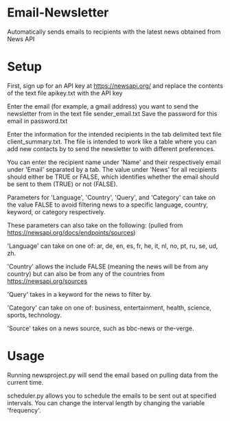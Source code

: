 # Email-Newsletter
Automatically sends emails to recipients with the latest news obtained from News API

# Setup
First, sign up for an API key at https://newsapi.org/ and replace the contents of the
text file apikey.txt with the API key

Enter the email (for example, a gmail address) you want to send the newsletter from in the text file sender_email.txt
Save the password for this email in password.txt

Enter the information for the intended recipients in the tab delimited text file client_summary.txt. The file is intended to work like a table where you can add new contacts by to send the newsletter to with different preferences. 

You can enter the recipient name under 'Name' and their respectively email under 'Email' separated by a tab. The value under 'News' for all recipients should either be TRUE or FALSE, which identifies whether the email should be sent to them (TRUE) or not (FALSE).

Parameters for 'Language', 'Country', 'Query', and 'Category' can take on the value FALSE to avoid filtering news to a specific language, country, keyword, or category respectively.

These parameters can also take on the following: (pulled from https://newsapi.org/docs/endpoints/sources)

'Language' can take on one of: ar, de, en, es, fr, he, it, nl, no, pt, ru, se, ud, zh.

'Country' allows the include FALSE (meaning the news will be from any country) but can also be from any of the countries from https://newsapi.org/sources

'Query' takes in a keyword for the news to filter by.

'Category' can take on one of: business, entertainment, health, science, sports, technology.

'Source' takes on a news source, such as bbc-news or the-verge.


# Usage
Running newsproject.py will send the email based on pulling data from the current time.

scheduler.py allows you to schedule the emails to be sent out at specified intervals. You can change the interval length by changing the variable 'frequency'.

